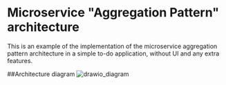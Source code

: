# Microservice "Aggregation Pattern" architecture
This is an example of the implementation of the microservice aggregation pattern architecture in a simple to-do application, without UI and any extra features.

##Architecture diagram
![drawio_diagram](https://github.com/wojciechignasiak/microservice_aggregation_pattern_architecture/images/microservice_aggregation_pattern_architecture.jpg)
